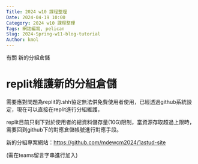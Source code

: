 ```yaml
---
Title: 2024 w10 課程整理
Date: 2024-04-19 10:00
Category: 2024 w10 課程整理
Tags: 網誌編寫, pelican
Slug: 2024-Spring-w11-blog-tutorial
Author: kmol
---
```


有關 新的分組倉儲

<!-- PELICAN_END_SUMMARY -->

# replit維護新的分組倉儲
需要應對問題為replit的.shh協定無法供免費使用者使用，已經透過github系統設定，現在可以直接在replit進行分組維護，

replit目前只剩下對於使用者的總資料儲存量(10G)限制，當資源存取超過上限時，需要回到github下的對應倉儲帳號進行對應手段。

新的分組專案網站：https://github.com/mdewcm2024/1astud-site

(需在teams留言字串進行加入)
